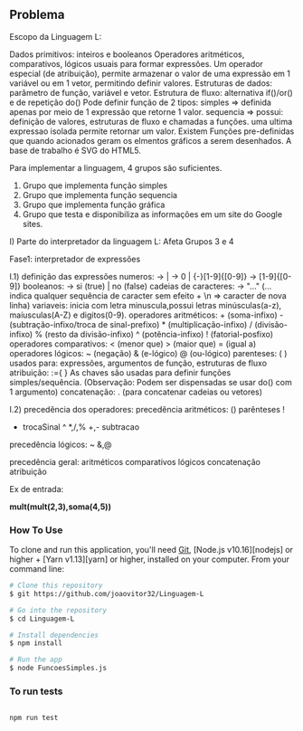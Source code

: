 <h2>Problema</h2>
<p>Escopo da Linguagem L:

Dados primitivos: inteiros e booleanos
Operadores aritméticos, comparativos, lógicos usuais para formar expressões. Um operador especial (de atribuição), permite
armazenar o valor de uma expressão em 1 variável ou em 1 vetor, permitindo definir valores.
Estruturas de dados: parâmetro de função, variável e vetor.
Estrutura de fluxo: alternativa if()/or() e de repetição do()
Pode definir função de 2 tipos:
simples => definida apenas por meio de 1 expressão que retorne 1 valor.
sequencia => possui: definição de valores, estruturas de fluxo e chamadas a funções.
uma ultima expressao isolada permite retornar um valor.
Existem Funções pre-definidas que quando acionados geram os elmentos gráficos a serem desenhados. A base de trabalho é SVG do HTML5.</p>

Para implementar a linguagem, 4 grupos são suficientes.
  1) Grupo que implementa função simples
  2) Grupo que implementa função sequencia  
  3) Grupo que implementa função gráfica
  4) Grupo que testa e disponibiliza as informações em um site do Google sites.

I) Parte do interpretador da linguagem L:
Afeta Grupos 3 e 4

Fase1: interpretador de expressões

I.1) definição das expressões
numeros:
<numero> -> <inteiro> | <natural>
<inteiro> ->  0 | {-}[1-9]{[0-9]}
<natural> -> [1-9]{[0-9]}
booleanos:
<booleano> -> si (true) | no (false)
cadeias de caracteres:
<cadeia> -> "..." (... indica qualquer sequência de caracter sem efeito + \n => caracter de nova linha)
variaveis: inicia com letra minuscula,possui letras minúsculas(a-z), maíusculas(A-Z) e digitos(0-9).
operadores aritméticos: + (soma-infixo) - (subtração-infixo/troca de sinal-prefixo) * (multiplicação-infixo) / (divisão-infixo) % (resto da divisão-infixo) ^ (potência-infixo) ! (fatorial-posfixo)
operadores comparativos: < (menor que) > (maior que) = (igual a)
operadores lógicos: ~ (negação) & (e-lógico) @ (ou-lógico)
parenteses: ( ) usados para: expressões, argumentos de função, estruturas de fluxo
atribuição: :={ } As chaves são usadas para definir funções simples/sequência. (Observação: Podem ser dispensadas se usar do() com  1 argumento)
concatenação: . (para concatenar cadeias ou vetores)

I.2) precedência dos operadores:
precedência aritméticos:
() parênteses
!
- trocaSinal
^
*,/,%
+,- subtracao

precedência lógicos:
~
&,@

precedência geral:
aritméticos
comparativos
lógicos
concatenação
atribuição

Ex de entrada:
    
   <strong>mult(mult(2,3),soma(4,5))</strong>
  
<h3>How To Use</h3>

To clone and run this application, you'll need [Git](https://git-scm.com), [Node.js v10.16][nodejs] or higher + [Yarn v1.13][yarn] or higher, installed on your computer. From your command line:
  
  ```bash
# Clone this repository
$ git https://github.com/joaovitor32/Linguagem-L

# Go into the repository
$ cd Linguagem-L

# Install dependencies
$ npm install

# Run the app
$ node FuncoesSimples.js

```

<h3>To run tests</h3>

   ```bash

npm run test

```

